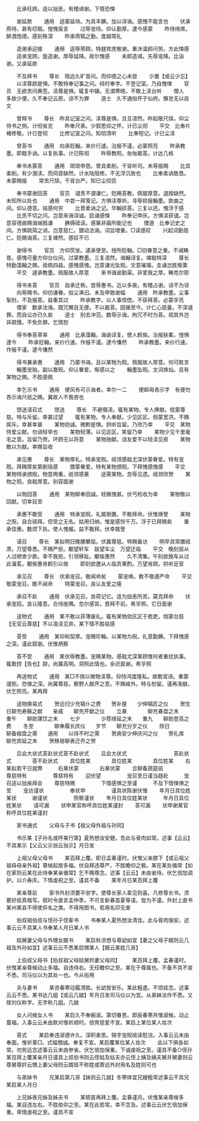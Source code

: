 <!-- { "loadSidebar": true } -->
　　比承枉顾。适以拙恙。有稽谒谢。下情恐悚

　　谢延款
　　通用　适蒙延待。为具丰腆。加以谆诲。感愧不能言也
　　伏承燕待。甚有叨聒。惶愧奚言
　　过辱宠待。仰认勤厚。逮今感蒙
　　昨侍绮席。醉酒饱德。感刻殊深
　　昨承燕犒之勤。度越常礼

　　造谢承迎接
　　通用　适辱荣顾。特趍宾庑敬谢。重沐温颜问劳。方此悚感
　　适承宠顾。旋造谢。厚辱延降。政尔愧感
　　未即造谒。先辱宠降。比诣谢。又承延款

　　不及拜书
　　尊长　阻远久旷音问。而仰德之心未尝
　　少置【或云少忘】
　　以渎尊颜是惧。不敢特奉记事之问。经时奉字。不登记室。乃自愧悚
　　官员　无欲贡问典签。渎尊是惧。辄复中辍。无谓寒暄。不敢上渎台听
　　僧人　多故少便。久不奉记云房。谅不为罪
　　道士　久不通俗怀于仙府。懈怠无以自文

　　曾拜书
　　尊长　昨具记室之问。渎尊是惧。旦旦凛然。昨起敬尺牍。仰尘侍书之侧。计彻省览
　　昨奉尺素。少叙思仰之怀。计已尘彻
　　平交　比奉片楮修敬。计已登彻
　　比修记室之问。知彻清听
　　比奉短记。计已尘渎

　　曾荅书
　　通用　向承贬翰。来价行遽。治报不谨。必蒙照亮
　　昨承教墨。即裁手讷。以复执事。计已陈彻
　　昨辱教贶。匆匆裁荅。计达几格

　　奉书未蒙荅
　　通用　琐琐申恳。曾具柔削。干冐听司。未辱报赐
　　比具柔削。有少溷渎。而伺音缺然。计水陆阻修。不无浮沉故也
　　比奉柔讷致恳。未蒙赐报
　　常贡尺牍。干冐台严。知巳尘彻否

　　奉书蒙谢回荅
　　官员　谴责不谓谦仁。贬赐荅教。佩服厚意。退揆缺然。未知所以处也
　　通用　中尝一拜笺记。方惧渎尊听。寻辱损报翰墨。款曲之间。仰认德意。铭感何穷
　　比晋柔讷之记。华翰损荅。三复以还。愧浮于感
　　比贡不切之问。岂意来诲谆诚。启诵感悚
　　昨奉记申庆。方惧渎获谴。岂意容德曲赐诲缄撝谦
　　腆缛祗读。感篆非画所能记也
　　僧道　比奉记史之间。方惧疏简之诮。岂意慈仁。猥动法诲。词旨增重。□读感叹
　　兴起词勤慈仁。贬赐诲荅。三复竦然。感叹不已

　　谢得书
　　官员　方仰荧坐。遽承使至。授所贬翰。□仞眷意之重。不减畴昔。感愧可量方仰台仪间。过蒙教墨。三复凛然。诲翰谆复。竦戢特深
　　尊长　特勤藻翰之赐。祗佩四益。感愧感愧。岂意谦光坠贶。文意璀璨。圭诵岂胜惭栗
　　平交　遽承教墨。佩服故人厚意
　　来书诲谕勤渠。非爱我之厚。畴克尔耶

　　得书未荅
　　官员　自承迁秩。尝辱惠书。近以多故。有稽占谢。谅不为讶
　　向辱赐书。仰仞谦眷。俗尘淟汩。未及申致谢幅
　　通用　昨承教墨。尘事掣肘。不及报荅。益重其过
　　昨承教字。以人事倥偬。不获拜荅。必蒙孚亮
　　僧家　数承法诲。既冗懒且无便。不以裁荅。因循至今。计仁心慈量。不深谴罪。而自讼亦已久矣
　　道士　别去冲范。数辱示诲。拘冗不时为荅。视其外岂非疏慢。不免负罪。乞情恕

　　得书奉荅草率
　　通用　比承藻翰。诲谕谆复。使人鹤俟。治报肤畧。惶惧逮今
　　昨承贬翰。来价行速。作报不谨。逮今慊然
　　昨承教墨。来价行速。作报不谨。逮今慊然

　　得书兼承惠
　　通用　乃蒙书诲。且以某物为贶。佩服故人厚意。何可胜言
　　翰墨宠贻。副以嘉贶。仰认眷爱。惭感以之
　　翰墨坠贶。文词焕灿。且有某物之赐。不胜感佩

　　幸乞示书
　　通用　便风有可示诲者。幸尔一二
　　便邮毋吝示字　有便勿吝示诲尺纸之赐。冀故人不我吝也

　　馈送请召式
　　馈送
　　尊长　不避僣渎。辄有某物。专人捧献。傥蒙尊慈。特与斥留。幸甚过望
　　辄有某物。专人奉献。少见区区。倘蒙宽洪。不赐挥斥。幸甚幸甚
　　某物効诚。微尠是惧。拱听旨留。乃欣乃幸
　　平交　某物恃爱尘献。勿诮轻举也
　　某物轻薄。以见区区。笑留乃幸
　　某物少见千里毫毛之意。旨留乃贺。环顾无以将意
　　某物驰献。谅友爱不以轻渎见抠
　　某物敢以为献。幸赐旨收

　　承见惠
　　尊长　某物厚礼。特承宠贶。祗领感戢尤深伏蒙眷爱。特有宠贶。拜赐厚矣第剧铭感
　　猥蒙眷爱。特有某物颁贶。下拜愧感愧感
　　平交　某物特承颁贶。物意两重。祇领感篆
　　适需某物。忽辱见遗。祗领欣贺
　　某物之贶。良戢厚意。别容面谢

　　以物回荅
　　通用　某物聊奉回诚。轻微愧甚。伏丐检收为幸
　　某物敬以回献。切幸目至

　　承惠不敢受
　　通用　特承宠贶。礼属倒置。不敢拜命。伏惟焕詧
　　某物之贶。自合祗拜。但受之无名。姑用归纳。惟是感悰千万。浮于已拜赐矣
　　重承佳惠。数烦下执。使人愧赧。兹不敢拜。伏幸裁詧

　　请召
　　尊长　某拟明日晚膳攀屈。伏冀尊慈。特赐垂访
　　明早具常膳祗肃。万望尊悉。不赐严拒。颙望轩车　跋望车尘　万望迂临
　　平交　晚刻屈从人过陋舍少款。幸不我拒。引领移趾。颙俟惠然
　　久不清集。午刻欲挽车从过此瀹茗。颙俟惠肯鹤引以俟
　　即刻欲邀从人临贲果酌。万望肯顾。拱听足音

　　承见召
　　尊长　伏承宠召。敬闻命矣
　　蒙宠唤。敢不敬遵严命
　　平交　敬蒙宠召。敢不闻命
　　特蒙宠召。良认友爱之隆

　　承召不赴
　　通用　伏承见召。良荷记忆。适为拙恙所苦。莫克拜命
　　伏承宠招。良认隆意。合侍座隅。忽尔感冐。晋拜不前。希孚照。它日面谢

　　送物式
　　通用　某不敢以菲薄废礼。辄有某物効区区于庖吏。倘蒙台慈【无官云尊慈】不以凂渎见弃。某下情不胜铭感

　　荅受
　　通用　某仰和契厚。宠赐珍翰。以某物为贶。礼意勤腆。下拜愧感之深。谨此叙谢。伏惟炳察

　　荅不受
　　通用　某伏辱教墨。宠赐某物。感戢尤深某顾惟何者重扰执事。辄敢控【告也】辞。尚冀高明。洞照此情也。余迟面谢。希孚照

　　再送物式
　　通用　某□不揆以微物渎尊。仰恃鸿度隆私。故敢冐进。重蒙谴拒。恐悚之深。尚冀尊慈。察野人献芹之意。不赐峻外。特与恕留。谨再凂献。伏乞照亮。某再拜

　　送物换易式
　　贺远归少充犒仆之费　　贺补屋　　少伸犒匠之仪
　　贺生日聊充寿觞之献　　亲戚　　聊充芹献之仪
　　立春　　　　聊充春盘之末　　重午　　聊助蒲饮之末
　　七夕　　　　少荐绮延之末　　重九　　聊助登高之费
　　冬至　　　　聊奉履长庆仪　　岁节　　聊充分岁之仪
　　除日　　　　聊备椒盘之需　　通用　　以待不时之需
　　贺病安少伸庆问之仪　　贺礼席　　聊充宾延之末
　　贺移居聊表迁乔之贺　

　　吕会大状式荅赴状式荅不赴状式
　　吕会大状式　　　　　　　　　荅赴状式　　　　荅不赴状式
　　具位姓某　　　　具位姓某　　　　具位姓某
　　右某拟若干日就弊　　　右某伏蒙　　　　右某伏蒙
　　合聊备蔬筵祇　　　　　　　尊慈特有　　　　　尊慈特有
　　迎伏望　　　　　宠召至日谨当趍赴　　　宠召适以拙疾拜会
　　尊慈特赐　　　　　下情感惧之至谨　　　不及下情悚惧之至
　　宠访谨状　　　　　奉状申　　　　　谨具状陈谢伏惟
　　年月日具位姓某状　　　谢谨状　　　　　照察谨状
　　年月日具位姓某状　　　年月日具位姓某状
　　请可漏
　　状申某官称呼具位姓某谨封
　　荅可漏
　　状申谢某官称呼具位姓某谨封

　　家书通式
　　父母与子书【祖父母外祖与孙同】

　　书示某【子孙名或呼某行第】夏热想汝安健。吾此与骨肉如常。述事【云云】不具某示【父云父示翁云翁示】月日发

　　上祖父母父母书
　　某百拜上覆。即日孟春谨时。伏惟父亲膝下【或云祖父祖母母亲外祖】尊候起居多福。伏自拜违尊严。不胜瞻仰之极。某在某处循常【如在家则云某在此侍奉某亲循常】乞不赐尊念。述事【云云】未由省侍。伏乞倍加调护。以介寿庆。下情虔祝之至。谨具不备
　　某年月日某百拜上覆

　　某亲尊前
　　家书外封须要平安字。使尊长家人辈见则喜。凡修尊长书。须要好纸真楷写。叙时令直言孟仲季。不可言新春首夏等语。皆为不谨。外封上直书某州某县不得使异名之类。不得用图书。若用名印无害

　　伯叔祖伯叔与侄孙子侄辈书
　　书奉某人夏热想汝清佳。此与骨肉偕安。述事云云不具某人书奉某人月日某人书

　　姑舅妻父母与外甥女婿书
　　某启秋凉想与尊幼如宜【妻之父母子婿则云几祖及外孙如宜】述事云云不悉某启甥某人【婿云某姓几哥】

　　上伯叔父母书【伯叔祖父母姑舅妗妻父母同】
　　某百拜上覆。孟春谨时。伏惟某亲尊候动止多福。自违侍右。无任瞻仰之至。某在于尊属也。不备不具不宣不悉。司马仪以为其处一也。今从俗用

　　夫与妻书
　　某咨春寒动履清胜。长幼皆安乐。某此粗遣。不烦挂念。述事云云不悉。某书达几姐【或云几娘】年月日发司马仪以为宜。从弟妹法作不悉。又按刘仪称字。无字称几姐。几娘

　　女人问候女人书
　　某启久不奉婉淑。第切眷恩。即辰春寒共惟淑候。动止蔓福。入事云云未由款对惟祈顺时。倍育慈爱不宣。某启上某位某人妆次

　　荅式
　　某启奉违淑德许久。深积柔思。锦字宠贶祗读慰浣。入事云云未由奉面。惟祈善□。式幅悃诚。奉复不宣。某启覆某位某人妆次
　　此以下俱各如常。勿劳远念述事云云未由参省。伏乞倍加保重。下诚虔祝之至。谨具不备○侄孙某百拜上覆某亲月日谨具上叔伯书则云侄姑及姑夫亦云侄上姨及姨夫舅并舅妻则云尊舅尊妗云甥上妻父母则云婿皆不称姓或寄远外封用名及姓则可也

　　与弟妹书
　　兄某启第几哥【妹则云几娘】冬寒体宜兄嫂粗常述事云不具兄某启某人月日

　　上兄姊表兄姊及姊夫书
　　某顿首再拜上覆。孟春谨月。伏惟某亲尊候多福。某自违左右。不胜依仰之至。某在此若常。幸不念及。述事云云伏乞倍加保重。卑情虔祝之至。谨具不宣
